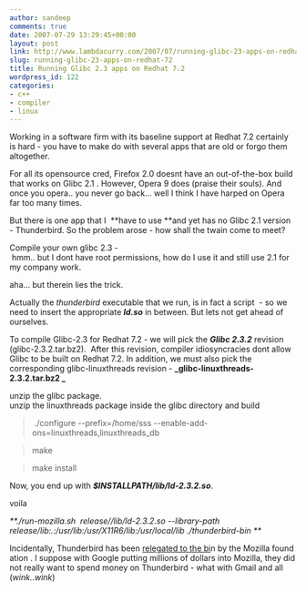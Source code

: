 ```yaml
---
author: sandeep
comments: true
date: 2007-07-29 13:29:45+00:00
layout: post
link: http://www.lambdacurry.com/2007/07/running-glibc-23-apps-on-redhat-72/
slug: running-glibc-23-apps-on-redhat-72
title: Running Glibc 2.3 apps on Redhat 7.2
wordpress_id: 122
categories:
- c++
- compiler
- linux
---
```


Working in a software firm with its baseline support at Redhat 7.2 certainly is hard - you have to make do with several apps that are old or forgo them altogether.

For all its opensource cred, Firefox 2.0 doesnt have an out-of-the-box build that works on Glibc 2.1 . However, Opera 9 does (praise their souls). And once you opera.. you never go back... well I think I have harped on Opera far too many times.

But there is one app that I  **have to use **and yet has no Glibc 2.1 version - Thunderbird. So the problem arose - how shall the twain come to meet?

Compile your own glibc 2.3 - hmm.. but I dont have root permissions, how do I use it and still use 2.1 for my company work.

aha... but therein lies the trick.

Actually the _thunderbird_ executable that we run, is in fact a script  - so we need to insert the appropriate _**ld.so**_ in between. But lets not get ahead of ourselves.

To compile Glibc-2.3 for Redhat 7.2 - we will pick the **_Glibc 2.3.2_** revision (glibc-2.3.2.tar.bz2).  After this revision, compiler idiosyncracies dont allow Glibc to be built on Redhat 7.2. In addition, we must also pick the corresponding glibc-linuxthreads revision - **_glibc-linuxthreads-2.3.2.tar.bz2 _**

unzip the glibc package. unzip the linuxthreads package inside the glibc directory and build


<blockquote> ./configure --prefix=/home/sss  --enable-add-ons=linuxthreads,linuxthreads_db</blockquote>




<blockquote>make</blockquote>




<blockquote>make install</blockquote>


Now, you end up with _**$INSTALLPATH/lib/ld-2.3.2.so**_.

voila

_**./run-mozilla.sh  release//lib/ld-2.3.2.so --library-path release/lib:.:/usr/lib:/usr/X11R6/lib:/usr/local/lib ./thunderbird-bin **_

Incidentally, Thunderbird has been [relegated to the bi](http://www.mozillazine.org/talkback.html?article=22235)n by the Mozilla foundation . I suppose with Google putting millions of dollars into Mozilla, they did not really want to spend money on Thunderbird - what with Gmail and all (*wink..wink*)
